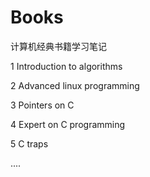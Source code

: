 Books
=====

计算机经典书籍学习笔记

1 Introduction to algorithms

2 Advanced linux programming

3 Pointers on C

4 Expert on C programming

5 C traps

....

